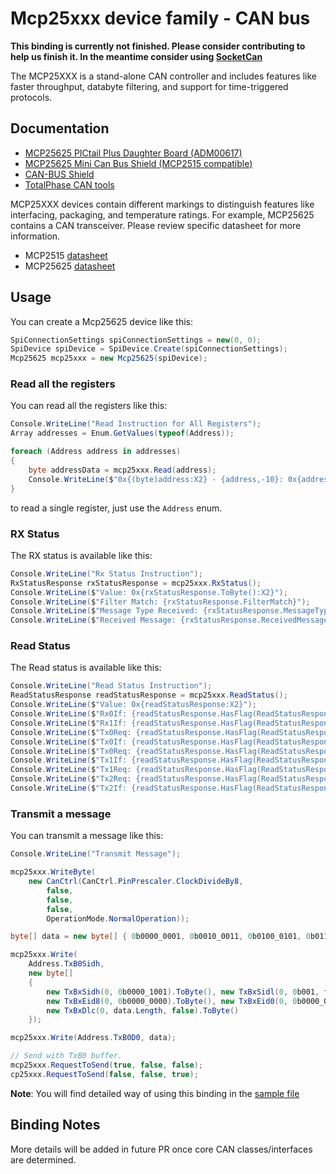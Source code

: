 ﻿# Mcp25xxx device family - CAN bus

**This binding is currently not finished. Please consider contributing to help us finish it. In the meantime consider using [SocketCan](../SocketCan/README.md)**

The MCP25XXX is a stand-alone CAN controller and includes features like faster throughput, databyte filtering, and support for time-triggered protocols.

## Documentation

- [MCP25625 PICtail Plus Daughter Board (ADM00617)](https://www.microchip.com/wwwproducts/DevTool/digikey/MCP25625)
- [MCP25625 Mini Can Bus Shield (MCP2515 compatible)](https://www.tindie.com/products/geraldjust/mcp25625-mini-can-bus-shield-mcp2515-compatible/)
- [CAN-BUS Shield](https://www.sparkfun.com/products/13262)
- [TotalPhase CAN tools](https://www.totalphase.com/protocols/can/)

MCP25XXX devices contain different markings to distinguish features like interfacing, packaging, and temperature ratings.  For example, MCP25625 contains a CAN transceiver. Please review specific datasheet for more information.

- MCP2515 [datasheet](http://ww1.microchip.com/downloads/en/devicedoc/21801e.pdf)
- MCP25625 [datasheet](http://ww1.microchip.com/downloads/en/DeviceDoc/20005282B.pdf)

## Usage

You can create a Mcp25625 device like this:

```csharp
SpiConnectionSettings spiConnectionSettings = new(0, 0);
SpiDevice spiDevice = SpiDevice.Create(spiConnectionSettings);
Mcp25625 mcp25xxx = new Mcp25625(spiDevice);
```

### Read all the registers

You can read all the registers like this:

```csharp
Console.WriteLine("Read Instruction for All Registers");
Array addresses = Enum.GetValues(typeof(Address));

foreach (Address address in addresses)
{
    byte addressData = mcp25xxx.Read(address);
    Console.WriteLine($"0x{(byte)address:X2} - {address,-10}: 0x{addressData:X2}");
}
```

to read a single register, just use the `Address` enum.

### RX Status

The RX status is available like this:

```csharp
Console.WriteLine("Rx Status Instruction");
RxStatusResponse rxStatusResponse = mcp25xxx.RxStatus();
Console.WriteLine($"Value: 0x{rxStatusResponse.ToByte():X2}");
Console.WriteLine($"Filter Match: {rxStatusResponse.FilterMatch}");
Console.WriteLine($"Message Type Received: {rxStatusResponse.MessageTypeReceived}");
Console.WriteLine($"Received Message: {rxStatusResponse.ReceivedMessage}");
```

### Read Status

The Read status is available like this:

```csharp
Console.WriteLine("Read Status Instruction");
ReadStatusResponse readStatusResponse = mcp25xxx.ReadStatus();
Console.WriteLine($"Value: 0x{readStatusResponse:X2}");
Console.WriteLine($"Rx0If: {readStatusResponse.HasFlag(ReadStatusResponse.Rx0If)}");
Console.WriteLine($"Rx1If: {readStatusResponse.HasFlag(ReadStatusResponse.Rx1If)}");
Console.WriteLine($"Tx0Req: {readStatusResponse.HasFlag(ReadStatusResponse.Tx0Req)}");
Console.WriteLine($"Tx0If: {readStatusResponse.HasFlag(ReadStatusResponse.Tx0If)}");
Console.WriteLine($"Tx0Req: {readStatusResponse.HasFlag(ReadStatusResponse.Tx0Req)}");
Console.WriteLine($"Tx1If: {readStatusResponse.HasFlag(ReadStatusResponse.Tx1If)}");
Console.WriteLine($"Tx1Req: {readStatusResponse.HasFlag(ReadStatusResponse.Tx1Req)}");
Console.WriteLine($"Tx2Req: {readStatusResponse.HasFlag(ReadStatusResponse.Tx2Req)}");
Console.WriteLine($"Tx2If: {readStatusResponse.HasFlag(ReadStatusResponse.Tx2If)}");
```

### Transmit a message

You can transmit a message like this:

```csharp
Console.WriteLine("Transmit Message");

mcp25xxx.WriteByte(
    new CanCtrl(CanCtrl.PinPrescaler.ClockDivideBy8,
        false,
        false,
        false,
        OperationMode.NormalOperation));

byte[] data = new byte[] { 0b0000_0001, 0b0010_0011, 0b0100_0101, 0b0110_0111, 0b1000_1001 };

mcp25xxx.Write(
    Address.TxB0Sidh,
    new byte[]
    {
        new TxBxSidh(0, 0b0000_1001).ToByte(), new TxBxSidl(0, 0b001, false, 0b00).ToByte(),
        new TxBxEid8(0, 0b0000_0000).ToByte(), new TxBxEid0(0, 0b0000_0000).ToByte(),
        new TxBxDlc(0, data.Length, false).ToByte()
    });

mcp25xxx.Write(Address.TxB0D0, data);

// Send with TxB0 buffer.
mcp25xxx.RequestToSend(true, false, false);
cp25xxx.RequestToSend(false, false, true);
```

**Note**: You will find detailed way of using this binding in the [sample file](samples)

## Binding Notes

More details will be added in future PR once core CAN classes/interfaces are determined.
